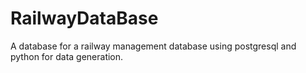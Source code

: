 # RailwayDataBase
A database for a railway management database using postgresql and python for data generation.
